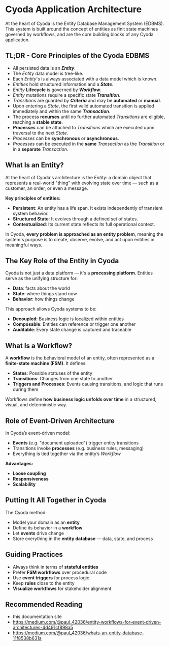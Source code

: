 # Cyoda Application Architecture

At the heart of Cyoda is the Entity Database Management System (EDBMS). This system is built around the concept of entities as finit state machines governed by workflows, and are the core building blocks of any Cyoda application.

## TL;DR - Core Principles of the Cyoda EDBMS

- All persisted data is an **_Entity_**.
- The _Entity_ data model is tree-like.
- Each _Entity_'s is always associated with a data model which is known.
- _Entities_ hold structured information and a **_State_**.
- _Entity_ **Lifecycle** is governed by **_Workflow_**.
- _Entity_ mutations require a specific state **_Transition_**.
- _Transitions_ are guarded by **_Criteria_** and may be **automated** or **manual**.
- Upon entering a _State_, the first valid automated transition is applied immediately and within the same **_Transaction_**.
- The process **recurses** until no further automated _Transitions_ are eligible, reaching a **stable state**.
- **_Processes_** can be attached to _Transitions_ which are executed upon traversal to the next _State_.
- _Processes_ can be **synchronous** or **asynchronous**.
- _Processes_ can be executed in the **same** _Transaction_ as the _Transition_ or in a **separate** _Transaction_.

## What Is an Entity?

At the heart of Cyoda's architecture is the _Entity_: a domain object that represents a real-world "thing" with evolving state over time — such as a customer, an order, or even a message.

**Key principles of entities:**
- **Persistent**: An entity has a life span. It exists independently of transient system behavior.
- **Structured State**: It evolves through a defined set of states.
- **Contextualized**: Its current state reflects its full operational context.

In Cyoda, **every problem is approached as an entity problem**, meaning the system's purpose is to create, observe, evolve, and act upon entities in meaningful ways.

## The Key Role of the Entity in Cyoda

Cyoda is not just a data platform — it's a **processing platform**. Entities serve as the unifying structure for:

- **Data**: facts about the world
- **State**: where things stand now
- **Behavior**: how things change

This approach allows Cyoda systems to be:
- **Decoupled**: Business logic is localized within entities
- **Composable**: Entities can reference or trigger one another
- **Auditable**: Every state change is captured and traceable

## What Is a Workflow?

A **workflow** is the behavioral model of an entity, often represented as a **finite-state machine (FSM)**. It defines:

- **States**: Possible statuses of the entity
- **Transitions**: Changes from one state to another
- **Triggers and Processes**: Events causing transitions, and logic that runs during them

Workflows define **how business logic unfolds over time** in a structured, visual, and deterministic way.

## Role of Event-Driven Architecture

In Cyoda’s event-driven model:
- **Events** (e.g. "document uploaded") trigger entity transitions
- Transitions invoke **processes** (e.g. business rules, messaging)
- Everything is tied together via the entity’s *Workflow*

**Advantages:**
- **Loose coupling**
- **Responsiveness**
- **Scalability**

## Putting It All Together in Cyoda

The Cyoda method:
- Model your domain as an **entity**
- Define its behavior in a **workflow**
- Let **events** drive change
- Store everything in the **entity database** — data, state, and process

## Guiding Practices
- Always think in terms of **stateful entities**
- Prefer **FSM workflows** over procedural code
- Use **event triggers** for process logic
- Keep **rules** close to the entity
- **Visualize workflows** for stakeholder alignment


## Recommended Reading

- this documentation site
- https://medium.com/@paul_42036/entity-workflows-for-event-driven-architectures-4d491cf898a5
- https://medium.com/@paul_42036/whats-an-entity-database-11f8538b631a